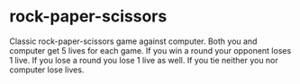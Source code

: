# rock-paper-scissors
Classic rock-paper-scissors game against computer. Both you and computer get 5 lives
for each game. If you win a round your opponent loses 1 live. If you lose a round
you lose 1 live as well. If you tie neither you nor computer lose lives.